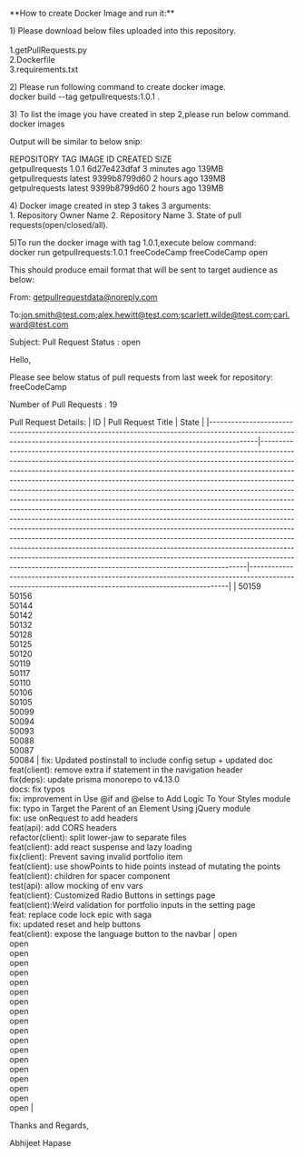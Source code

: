 <p style='text-align: left;'> 
**How to create Docker Image and run it:**

1\) Please download below files uploaded into this repository.<br>  
  1.getPullRequests.py<br> 2.Dockerfile<br> 3.requirements.txt

2\) Please run following command to create docker image. <br>
  docker build --tag getpullrequests:1.0.1 .

3\) To list the image you have created in step 2,please run below
command.<br> 
  docker images

Output will be similar to below snip:

REPOSITORY TAG IMAGE ID CREATED SIZE<br> 
  getpullrequests 1.0.1 6d27e423dfaf
3 minutes ago 139MB <br>getpullrequests latest 9399b8799d60 2 hours ago
139MB <br>getpulrequests latest 9399b8799d60 2 hours ago 139MB <br>

4\) Docker image created in step 3 takes 3 arguments:<br>  1. Repository Owner Name 2.
Repository Name 3. State of pull requests(open/closed/all).

5\)To run the docker image with tag 1.0.1,execute below command:<br> docker run
getpullrequests:1.0.1 freeCodeCamp freeCodeCamp open

This should produce email format that will be sent to target audience as
below:

From: getpullrequestdata@noreply.com

To:jon.smith@test.com;alex.hewitt@test.com;scarlett.wilde@test.com;carl.ward@test.com

Subject: Pull Request Status : open

Hello,

Please see below status of pull requests from last week for repository:
freeCodeCamp

Number of Pull Requests : 19

Pull Request Details:
| ID                                                                                                                                                                      | Pull Request Title                                                                                                                                                                                                                                                                                                                                                                                                                                                                                                                                                                                                                                                                                                                                                                                                                                                                                                                                                                                                                               | State                                                                                                                                                |
|-------------------------------------------------------------------------------------------------------------------------------------------------------------------------|--------------------------------------------------------------------------------------------------------------------------------------------------------------------------------------------------------------------------------------------------------------------------------------------------------------------------------------------------------------------------------------------------------------------------------------------------------------------------------------------------------------------------------------------------------------------------------------------------------------------------------------------------------------------------------------------------------------------------------------------------------------------------------------------------------------------------------------------------------------------------------------------------------------------------------------------------------------------------------------------------------------------------------------------------|------------------------------------------------------------------------------------------------------------------------------------------------------|
| 50159<br>50156<br>50144<br>50142<br>50132<br>50128<br>50125<br>50120<br>50119<br>50117<br>50110<br>50106<br>50105<br>50099<br>50094<br>50093<br>50088<br>50087<br>50084 | fix: Updated postinstall to include config setup + updated doc<br>feat(client): remove extra if statement in the navigation header<br>fix(deps): update prisma monorepo to v4.13.0<br>docs: fix typos<br>fix: improvement in Use @if and @else to Add Logic To Your Styles module<br>fix: typo in Target the Parent of an Element Using jQuery module<br>fix: use onRequest to add headers<br>feat(api): add CORS headers<br>refactor(client): split lower-jaw to separate files<br>feat(client): add react suspense and lazy loading<br>fix(client): Prevent saving invalid portfolio item<br>feat(client): use showPoints to hide points instead of mutating the points<br>feat(client): children for spacer component<br>test(api): allow mocking of env vars<br>feat(client): Customized Radio Buttons in settings page<br>feat(client):Weird validation for portfolio inputs in the setting page<br>feat: replace code lock epic with saga<br>fix: updated reset and help buttons<br>feat(client): expose the language button to the navbar | open<br>open<br>open<br>open<br>open<br>open<br>open<br>open<br>open<br>open<br>open<br>open<br>open<br>open<br>open<br>open<br>open<br>open<br>open |

Thanks and Regards,

Abhijeet Hapase
</p>
